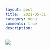 ```yaml
---
layout: post
title:  2021-05-31
category: menu
comments: true
description: 
---
```


![]({{site.baseurl}}/assets/menu/{{page.title}}.png)